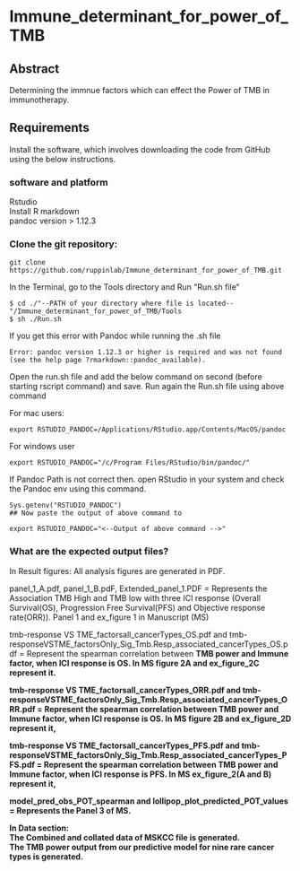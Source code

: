 # Immune_determinant_for_power_of_TMB
## Abstract
Determining the immnue factors which can effect the Power of TMB in immunotherapy.

## Requirements
Install the software, which involves downloading the code from GitHub using the below instructions. 

### software and platform
Rstudio<br />
Install R markdown <br />
pandoc version > 1.12.3 <br />

### Clone the git repository:

```
git clone https://github.com/ruppinlab/Immune_determinant_for_power_of_TMB.git
```
In the Terminal, go to the Tools directory and Run "Run.sh file"

```
$ cd ./"--PATH of your directory where file is located--"/Immune_determinant_for_power_of_TMB/Tools
$ sh ./Run.sh
```
If you get this error with Pandoc while running the .sh file

```
Error: pandoc version 1.12.3 or higher is required and was not found (see the help page ?rmarkdown::pandoc_available).
```
Open the run.sh file and add the below command on second (before starting rscript command) and save. Run again the Run.sh file using above command

For mac users:
```
export RSTUDIO_PANDOC=/Applications/RStudio.app/Contents/MacOS/pandoc
```

For windows user
```
export RSTUDIO_PANDOC="/c/Program Files/RStudio/bin/pandoc/"
```

If Pandoc Path is not correct then. open RStudio in your system and check the Pandoc env using this command.

```
Sys.getenv("RSTUDIO_PANDOC")
## Now paste the output of above command to 

export RSTUDIO_PANDOC="<--Output of above command -->"
```

### What are the expected output files?

In Result figures:
All analysis figures are generated in PDF.<br />

panel_1_A.pdf, panel_1_B.pdF, Extended_panel_1.PDF = Represents the Association TMB High and TMB low with three ICI response (Overall Survival(OS), Progression Free Survival(PFS) and Objective response rate(ORR)). Panel 1 and ex_figure 1 in Manuscript (MS) <br />

tmb-response VS TME_factorsall_cancerTypes_OS.pdf and tmb-responseVSTME_factorsOnly_Sig_Tmb.Resp_associated_cancerTypes_OS.pdf = Represent the spearman correlation between <b>TMB power <b/> and <b>Immune factor</b>, when ICI response is OS. In MS figure 2A and ex_figure_2C represent it. <br />

tmb-response VS TME_factorsall_cancerTypes_ORR.pdf and tmb-responseVSTME_factorsOnly_Sig_Tmb.Resp_associated_cancerTypes_ORR.pdf = Represent the spearman correlation between <b>TMB power </b> and <b>Immune factor</b>, when ICI response is OS. In MS figure 2B and ex_figure_2D represent it,<br />

tmb-response VS TME_factorsall_cancerTypes_PFS.pdf and tmb-responseVSTME_factorsOnly_Sig_Tmb.Resp_associated_cancerTypes_PFS.pdf = Represent the spearman correlation between <b>TMB power </b> and <b>Immune factor</b>, when ICI response is PFS. In MS ex_figure_2(A and B) represent it,<br />

model_pred_obs_POT_spearman and lollipop_plot_predicted_POT_values = Represents the Panel 3 of MS. <Br />

In Data section: <br />
The Combined and collated data of MSKCC file is generated.<br />
The TMB power output from our predictive model for nine rare cancer types is generated.<br />






